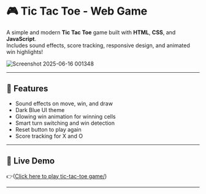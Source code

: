 # 🎮 Tic Tac Toe - Web Game

A simple and modern **Tic Tac Toe** game built with **HTML**, **CSS**, and **JavaScript**.  
Includes sound effects, score tracking, responsive design, and animated win highlights!

![Screenshot 2025-06-16 001348](https://github.com/user-attachments/assets/dccb39a3-c599-4d3a-a147-ca62848fb8db)
 
---

## 🧩 Features

- Sound effects on move, win, and draw
- Dark Blue UI theme
- Glowing win animation for winning cells
- Smart turn switching and win detection
- Reset button to play again
- Score tracking for X and O

---

## 🚀 Live Demo

👉([Click here to play tic-tac-toe game/](https://saroj-2004.github.io/Tic-tac-toe-game/))  


---
